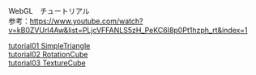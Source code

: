 WebGL　チュートリアル  
参考：https://www.youtube.com/watch?v=kB0ZVUrI4Aw&list=PLjcVFFANLS5zH_PeKC6I8p0Pt1hzph_rt&index=1

[tutorial01 SimpleTriangle](https://yoshimune.github.io/IndigoCS-webgl-tutorials/tutorial01/simple_triangle.html)  
[tutorial02 RotationCube](https://yoshimune.github.io/IndigoCS-webgl-tutorials/tutorial02/RotatingCube.html)  
[tutorial03 TextureCube](https://yoshimune.github.io/IndigoCS-webgl-tutorials/tutorial03/TextureCube.html)